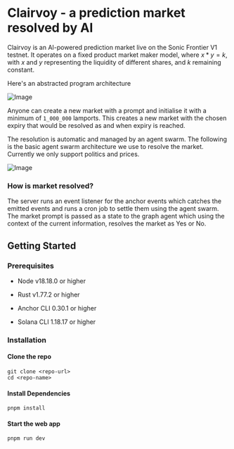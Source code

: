 # Clairvoy - a prediction market resolved by AI

Clairvoy is an AI-powered prediction market live on the Sonic Frontier V1 testnet. It operates on a fixed product market maker model, where $x * y = k$, with $x$ and $y$ representing the liquidity of different shares, and $k$ remaining constant.

Here's an abstracted program architecture

![Image](https://github.com/user-attachments/assets/5183c8cb-d4ff-4170-bf89-723453601ddc)

Anyone can create a new market with a prompt and initialise it with a minimum of `1_000_000` lamports. This creates a new market with the chosen expiry that would be resolved as and when expiry is reached. 

The resolution is automatic and managed by an agent swarm. The following is the basic agent swarm architecture we use to resolve the market. Currently we only support politics and prices.

![Image](https://github.com/user-attachments/assets/e4ce08b7-676d-4513-8919-4c1a7a7b0cee)

### How is market resolved?

The server runs an event listener for the anchor events which catches the emitted events and runs a cron job to settle them using the agent swarm. The market prompt is passed as a state to the graph agent which using the context of the current information, resolves the market as Yes or No.

## Getting Started

### Prerequisites

- Node v18.18.0 or higher

- Rust v1.77.2 or higher
- Anchor CLI 0.30.1 or higher
- Solana CLI 1.18.17 or higher

### Installation

#### Clone the repo

```shell
git clone <repo-url>
cd <repo-name>
```

#### Install Dependencies

```shell
pnpm install
```

#### Start the web app

```
pnpm run dev
```
